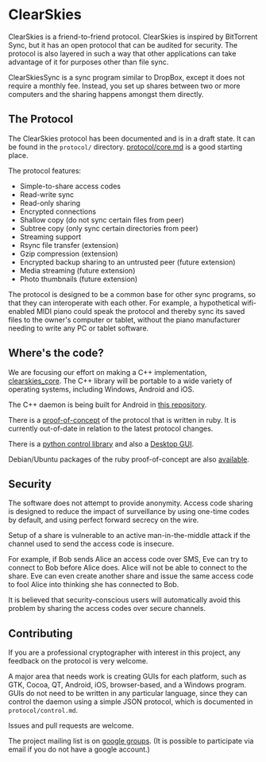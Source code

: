 ClearSkies
==========

ClearSkies is a friend-to-friend protocol.  ClearSkies is inspired by BitTorrent
Sync, but it has an open protocol that can be audited for security.  The
protocol is also layered in such a way that other applications can take
advantage of it for purposes other than file sync.

ClearSkiesSync is a sync program similar to DropBox, except it does not
require a monthly fee.  Instead, you set up shares between two or more
computers and the sharing happens amongst them directly.


The Protocol
------------

The ClearSkies protocol has been documented and is in a draft state.  It can be
found in the `protocol/` directory.
[protocol/core.md](https://github.com/jewel/clearskies/blob/master/protocol/core.md)
is a good starting place.

The protocol features:

* Simple-to-share access codes
* Read-write sync
* Read-only sharing
* Encrypted connections
* Shallow copy (do not sync certain files from peer)
* Subtree copy (only sync certain directories from peer)
* Streaming support
* Rsync file transfer (extension)
* Gzip compression (extension)
* Encrypted backup sharing to an untrusted peer (future extension)
* Media streaming (future extension)
* Photo thumbnails (future extension)

The protocol is designed to be a common base for other sync programs, so that
they can interoperate with each other.  For example, a hypothetical
wifi-enabled MIDI piano could speak the protocol and thereby sync its saved
files to the owner's computer or tablet, without the piano manufacturer needing
to write any PC or tablet software.


Where's the code?
-----------------

We are focusing our effort on making a C++ implementation,
[clearskies_core](https://github.com/larroy/clearskies_core).  The C++ library
will be portable to a wide variety of operating systems, including Windows,
Android and iOS.

The C++ daemon is being built for Android in [this
repository](https://github.com/cachapa/clearskies_core_android).

There is a [proof-of-concept](https://github.com/jewel/clearskies-ruby) of the
protocol that is written in ruby.  It is currently out-of-date in relation to
the latest protocol changes.

There is a [python control library](https://github.com/shish/python-clearskies)
and also a [Desktop GUI](https://github.com/shish/clearskies-gui).

Debian/Ubuntu packages of the ruby proof-of-concept are also
[available](https://github.com/rubiojr/clearskies-packages).


Security
--------

The software does not attempt to provide anonymity.  Access code sharing is
designed to reduce the impact of surveillance by using one-time codes by
default, and using perfect forward secrecy on the wire.

Setup of a share is vulnerable to an active man-in-the-middle attack if the
channel used to send the access code is insecure.

For example, if Bob sends Alice an access code over SMS, Eve can try to connect
to Bob before Alice does.  Alice will not be able to connect to the share.  Eve
can even create another share and issue the same access code to fool Alice into
thinking she has connected to Bob.

It is believed that security-conscious users will automatically avoid this
problem by sharing the access codes over secure channels.


Contributing
------------

If you are a professional cryptographer with interest in this project, any
feedback on the protocol is very welcome.

A major area that needs work is creating GUIs for each platform, such as GTK,
Cocoa, QT, Android, iOS, browser-based, and a Windows program.  GUIs do not
need to be written in any particular language, since they can control the
daemon using a simple JSON protocol, which is documented in
`protocol/control.md`.

Issues and pull requests are welcome.

The project mailing list is on [google
groups](https://groups.google.com/group/clearskies-dev).  (It is possible to
participate via email if you do not have a google account.)
